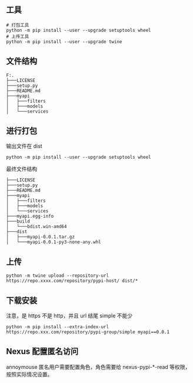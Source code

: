 ## 工具

```shell
# 打包工具
python -m pip install --user --upgrade setuptools wheel
# 上传工具
python -m pip install --user --upgrade twine
```

## 文件结构

```
F:.
├───LICENSE
├───setup.py
├───README.md
├───myapi
│   ├───filters
│   ├───models
│   └───services
```

## 进行打包

输出文件在 dist

```shell
python -m pip install --user --upgrade setuptools wheel
```

最终文件结构

```
├───LICENSE
├───setup.py
├───README.md
├───myapi
│   ├───filters
│   ├───models
│   └───services
├───myapi.egg-info
├───build
│   └───bdist.win-amd64
├───dist
│   ├───myapi-0.0.1.tar.gz
│   └───myapi-0.0.1-py3-none-any.whl
```

## 上传

```shell
python -m twine upload --repository-url https://repo.xxxx.com/repository/pypi-host/ dist/*
```

## 下载安装

注意，是 https 不是 http，并且 url 结尾 simple 不能少

```shell
python -m pip install --extra-index-url https://repo.xxx.com/repository/pypi-group/simple myapi==0.0.1
```

## Nexus 配置匿名访问

annoymouse 匿名用户需要配置角色，角色需要给 nexus-pypi-\*-read 等权限，按照实际情况设置。
